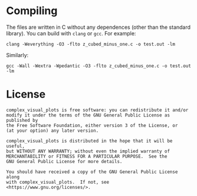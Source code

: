 # Compiling
The files are written in C without any dependences (other than the
standard library). You can build with `clang` or `gcc`. For example:
```
clang -Weverything -O3 -flto z_cubed_minus_one.c -o test.out -lm
```
Similarly:
```
gcc -Wall -Wextra -Wpedantic -O3 -flto z_cubed_minus_one.c -o test.out -lm
```

# License
    complex_visual_plots is free software: you can redistribute it and/or
    modify it under the terms of the GNU General Public License as published by
    the Free Software Foundation, either version 3 of the License, or
    (at your option) any later version.

    complex_visual_plots is distributed in the hope that it will be useful,
    but WITHOUT ANY WARRANTY; without even the implied warranty of
    MERCHANTABILITY or FITNESS FOR A PARTICULAR PURPOSE.  See the
    GNU General Public License for more details.

    You should have received a copy of the GNU General Public License along
    with complex_visual_plots.  If not, see <https://www.gnu.org/licenses/>.

